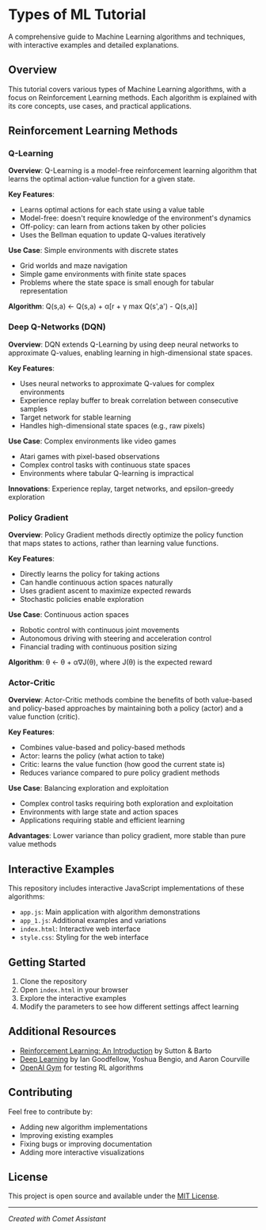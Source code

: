 # Types of ML Tutorial

A comprehensive guide to Machine Learning algorithms and techniques, with interactive examples and detailed explanations.

## Overview

This tutorial covers various types of Machine Learning algorithms, with a focus on Reinforcement Learning methods. Each algorithm is explained with its core concepts, use cases, and practical applications.

## Reinforcement Learning Methods

### Q-Learning

**Overview**: Q-Learning is a model-free reinforcement learning algorithm that learns the optimal action-value function for a given state.

**Key Features**:
- Learns optimal actions for each state using a value table
- Model-free: doesn't require knowledge of the environment's dynamics
- Off-policy: can learn from actions taken by other policies
- Uses the Bellman equation to update Q-values iteratively

**Use Case**: Simple environments with discrete states
- Grid worlds and maze navigation
- Simple game environments with finite state spaces
- Problems where the state space is small enough for tabular representation

**Algorithm**: Q(s,a) ← Q(s,a) + α[r + γ max Q(s',a') - Q(s,a)]

### Deep Q-Networks (DQN)

**Overview**: DQN extends Q-Learning by using deep neural networks to approximate Q-values, enabling learning in high-dimensional state spaces.

**Key Features**:
- Uses neural networks to approximate Q-values for complex environments
- Experience replay buffer to break correlation between consecutive samples
- Target network for stable learning
- Handles high-dimensional state spaces (e.g., raw pixels)

**Use Case**: Complex environments like video games
- Atari games with pixel-based observations
- Complex control tasks with continuous state spaces
- Environments where tabular Q-learning is impractical

**Innovations**: Experience replay, target networks, and epsilon-greedy exploration

### Policy Gradient

**Overview**: Policy Gradient methods directly optimize the policy function that maps states to actions, rather than learning value functions.

**Key Features**:
- Directly learns the policy for taking actions
- Can handle continuous action spaces naturally
- Uses gradient ascent to maximize expected rewards
- Stochastic policies enable exploration

**Use Case**: Continuous action spaces
- Robotic control with continuous joint movements
- Autonomous driving with steering and acceleration control
- Financial trading with continuous position sizing

**Algorithm**: θ ← θ + α∇J(θ), where J(θ) is the expected reward

### Actor-Critic

**Overview**: Actor-Critic methods combine the benefits of both value-based and policy-based approaches by maintaining both a policy (actor) and a value function (critic).

**Key Features**:
- Combines value-based and policy-based methods
- Actor: learns the policy (what action to take)
- Critic: learns the value function (how good the current state is)
- Reduces variance compared to pure policy gradient methods

**Use Case**: Balancing exploration and exploitation
- Complex control tasks requiring both exploration and exploitation
- Environments with large state and action spaces
- Applications requiring stable and efficient learning

**Advantages**: Lower variance than policy gradient, more stable than pure value methods

## Interactive Examples

This repository includes interactive JavaScript implementations of these algorithms:

- `app.js`: Main application with algorithm demonstrations
- `app_1.js`: Additional examples and variations
- `index.html`: Interactive web interface
- `style.css`: Styling for the web interface

## Getting Started

1. Clone the repository
2. Open `index.html` in your browser
3. Explore the interactive examples
4. Modify the parameters to see how different settings affect learning

## Additional Resources

- [Reinforcement Learning: An Introduction](http://incompleteideas.net/book/the-book.html) by Sutton & Barto
- [Deep Learning](https://www.deeplearningbook.org/) by Ian Goodfellow, Yoshua Bengio, and Aaron Courville
- [OpenAI Gym](https://gym.openai.com/) for testing RL algorithms

## Contributing

Feel free to contribute by:
- Adding new algorithm implementations
- Improving existing examples
- Fixing bugs or improving documentation
- Adding more interactive visualizations

## License

This project is open source and available under the [MIT License](LICENSE).

---

*Created with Comet Assistant*
